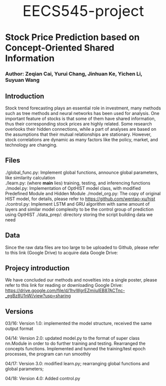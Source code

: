 <div align='center' ><font size='1000'>EECS545-project</font></div>

# Stock Price Prediction based on Concept-Oriented Shared Information
### Author: Zeqian Cai, Yurui Chang, Jinhuan Ke, Yichen Li, Suyuan Wang

## Introduction
Stock trend forecasting plays an essential role in investment, many methods such as tree methods and neural networks has been used for analysis. 
One important feature of stocks is that some of them have shared information, thus their corresponding stock prices are highly related. Some research overlooks their hidden connections, while a part of analyses are based on the assumptions that their mutual relationships are stationary. However, stock correlations are dynamic as many factors like the policy, market, and technology are changing.

## Files
./global_func.py: Implement global functions, announce global parameters, like similarity calculation  
./learn.py: (where __main__ lies) training, testing, and inferencing functions
./model.py: Implementation of OptHIST model class, with modified Predefined Module and Hidden Module
./model_org.py: The copy of original HIST model, for details, please refer to https://github.com/wentao-xu/hist  
./control.py: Implement LSTM and GRU algorithm with same amount of layers and similar model complexity to be the control group of prediction using OptHIST
./data_prep/: directory storing the script building data we need

## Data
Since the raw data files are too large to be uploaded to Github, please refer to this link (Google Drive) to acquire data
Google Drive: 

## Projecy introduction
We have concluded our methods and novelties into a single poster, please refer to this link for reading or downloading 
Google Drive: https://drive.google.com/file/d/1hvWgrEZmiiulEB87ACTnc-_egBz8U1nW/view?usp=sharing

## Versions
03/16: Version 1.0: implemented the model structure, received the same output format

04/14: Version 2.0: updated model.py to the format of super class nn.Module in order to do further training and testing. Rearranged the concepts functions. Implemented and tunned the training/test epoch processes, the program can run smoothly

04/17: Version 3.0: modified learn.py; rearranging global functions and global parameters;

04/18: Version 4.0: Added control.py
